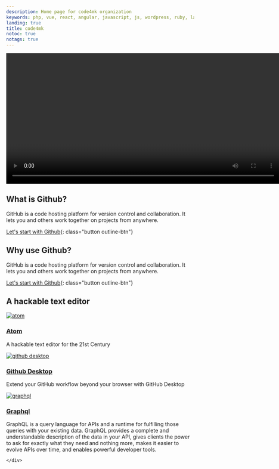 ```yaml
---
description: Home page for code4mk organization
keywords: php, vue, react, angular, javascript, js, wordpress, ruby, laravel, ruby-on-rails, java, spring, python, django
landing: true
title: code4mk
notoc: true
notags: true
---
```

<!-- {% assign page.title = site.name %} -->

<div>
<video
    id="vid1"
    class="video-js vjs-default-skin vjs-big-play-centered"
    controls
    width="735" height="350"
    data-setup='{ "techOrder": ["youtube"], "sources": [{ "type": "video/youtube", "src": "https://youtu.be/w3jLJU7DT5E"}] }' >
</video>
</div>

<div class="row">
<div markdown="1" class="col-xs-12 col-sm-12 col-md-12 col-lg-6 block">

## What is Github?

GitHub is a code hosting platform for version control and collaboration. It lets you and others work together on projects from anywhere.

[Let's start with Github](/github){: class="button outline-btn"}

</div>
<div markdown="1" class="col-xs-12 col-sm-12 col-md-12 col-lg-6 block">

## Why use Github?

GitHub is a code hosting platform for version control and collaboration. It lets you and others work together on projects from anywhere.

[Let's start with Github](/github){: class="button outline-btn"}

</div>
</div>


## A hackable text editor

<div class="component-container">
    <!--start row-->
    <div class="row">
        <div class="col-sm-12 col-md-12 col-lg-6 block">
            <div class="component">
                <div class="component-icon">
                    <a href="atom/"> <img src="../images/ui-ux-image/atom.svg" alt="atom"> </a>
                </div>
                <h3><a href="atom/">Atom</a></h3>
                <p>A hackable text editor for the 21st Century</p>
            </div>
        </div>
        <div class="col-sm-12 col-md-12 col-lg-6 block">
            <div class="component">
                <div class="component-icon">
                    <a href="github-desktop/"> <img src="../images/ui-ux-image/desktop-icon.svg" alt="github desktop"> </a>
                </div>
                <h3><a href="github-desktop/">Github Desktop</a></h3>
                <p>Extend your GitHub workflow beyond your browser with GitHub Desktop</p>
            </div>
        </div>
        <div class="col-sm-12 col-md-12 col-lg-12 block">
            <div class="component">
                <div class="component-icon">
                    <a href="graphql/"> <img src="../images/js-image/graphql.svg" alt="graphql"> </a>
                </div>
                <h3 id="docker-cloud-providers"><a href="graphql/">Graphql</a></h3>
                <p>GraphQL is a query language for APIs and a runtime for fulfilling those queries with your existing data. GraphQL provides a complete and understandable description of the data in your API, gives clients the power to ask for exactly what they need and nothing more, makes it easier to evolve APIs over time, and enables powerful developer tools.</p>
            </div>
        </div>

    </div>
</div>
